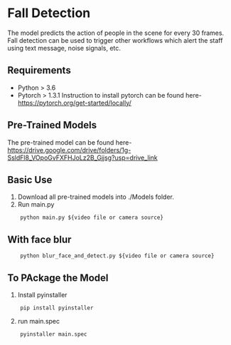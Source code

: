<h1> Fall Detection</h1>

The model predicts the action of people in the scene for every 30 frames. Fall detection can be used to trigger other workflows which alert the staff using text message, noise signals, etc.

## Requirements
- Python > 3.6
- Pytorch > 1.3.1
Instruction to install pytorch can be found here- https://pytorch.org/get-started/locally/

## Pre-Trained Models
The pre-trained model can be found here- https://drive.google.com/drive/folders/1g-SsldFl8_VOpoGvFXFHJoLz2B_Gjjsg?usp=drive_link

## Basic Use

1. Download all pre-trained models into ./Models folder.
2. Run main.py
```
    python main.py ${video file or camera source}
```
## With face blur
```
    python blur_face_and_detect.py ${video file or camera source}
```
## To PAckage the Model
1. Install pyinstaller
```
    pip install pyinstaller
```
2. run main.spec
```
    pyinstaller main.spec
```

